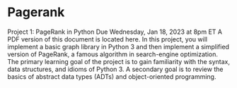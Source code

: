 # Pagerank
Project 1: PageRank in Python
Due Wednesday, Jan 18, 2023 at 8pm ET
A PDF version of this document is located here.
In this project, you will implement a basic graph library in Python 3 and then implement a simplified version of PageRank, a famous algorithm in search-engine optimization. The primary learning goal of the project is to gain familiarity with the syntax, data structures, and idioms of Python 3. A secondary goal is to review the basics of abstract data types (ADTs) and object-oriented programming.
